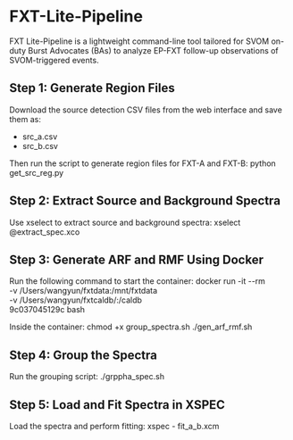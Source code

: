 # FXT-Lite-Pipeline
FXT Lite-Pipeline is a lightweight command-line tool tailored for SVOM on-duty Burst Advocates (BAs) to analyze EP-FXT follow-up observations of SVOM-triggered events.



Step 1: Generate Region Files
-----------------------------
Download the source detection CSV files from the web interface and save them as:

- src_a.csv
- src_b.csv

Then run the script to generate region files for FXT-A and FXT-B:
    python get_src_reg.py

Step 2: Extract Source and Background Spectra
---------------------------------------------
Use xselect to extract source and background spectra:
    xselect @extract_spec.xco

Step 3: Generate ARF and RMF Using Docker
-----------------------------------------
Run the following command to start the container:
    docker run -it --rm \
        -v /Users/wangyun/fxtdata:/mnt/fxtdata \
        -v /Users/wangyun/fxtcaldb/:/caldb \
        9c037045129c bash

Inside the container:
    chmod +x group_spectra.sh
    ./gen_arf_rmf.sh

Step 4: Group the Spectra
--------------------------
Run the grouping script:
    ./grppha_spec.sh

Step 5: Load and Fit Spectra in XSPEC
-------------------------------------
Load the spectra and perform fitting:
    xspec - fit_a_b.xcm
